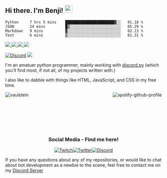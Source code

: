 ## Hi there. I'm Benji! <img src="https://media.giphy.com/media/hvRJCLFzcasrR4ia7z/giphy.gif" width="25px">

<!--START_SECTION:waka-->
```text
Python     7 hrs 5 mins    ██████████████████████▓░░   91.18 % 
JSON       24 mins         █▒░░░░░░░░░░░░░░░░░░░░░░░   05.29 % 
Markdown   9 mins          ▓░░░░░░░░░░░░░░░░░░░░░░░░   02.13 % 
Text       6 mins          ▒░░░░░░░░░░░░░░░░░░░░░░░░   01.31 % 
```
<!--END_SECTION:waka-->


<a href="https://www.linkedin.com/in/benjamin-campbell-wilson-115a67177/">
  <img src="https://img.icons8.com/material-outlined/30/689d6a/linkedin.png"/>
</a>
<a href="https://twitter.com/BritishBenji">
  <img src="https://img.icons8.com/material-outlined/30/689d6a/twitter.png"/>
</a>
<a href="https://Ko-fi.com/britishbenji">
<img src="https://img.icons8.com/material-outlined/30/689d6a/cafe.png"/>
</a>
<a href="https://www.twitch.tv/britishbenji">
    <img src="https://img.icons8.com/material-outlined/24/689d6a/twitch.png"/>
  </a>
  
[![Discord](https://img.shields.io/discord/853638415039463464.svg?label=&logo=discord&logoColor=ffffff&color=7389D8&labelColor=6A7EC2)](https://discord.gg/qBq2WSsgvv)
![](https://visitor-badge.glitch.me/badge?page_id=britishbenji)

I'm an amatuer python programmer, mainly working with [discord.py](https://github.com/Rapptz/discord.py) (which you'll find most, if not all, of my projects written with.)

I also like to dabble with things like HTML, JavaScript, and CSS in my free time.

<p><img align="left" src="https://github-readme-stats.vercel.app/api/top-langs?username=britishbenji&show_icons=true&locale=en&layout=compact&theme=radical" alt="vaulstein" />
<a href="https://github.com/kittinan/spotify-github-profile"><img align="right" src="https://spotify-github-profile.vercel.app/api/view?uid=250301ben&amp;cover_image=false&amp;theme=default" alt="spotify-github-profile"></a>
  </p>
  <br /><br /><br /><br /><br /><br /><br />
<div align=center>
  <h3> Social Media - Find me here! </h3>
<a href="https://twitch.tv/britishbenji"><img alt="Twitch" src="https://img.shields.io/badge/BritishBenji-%239146FF.svg?style=for-the-badge&logo=Twitch&logoColor=white"/></a><a href="https://twitter.com/britishbenji"><img alt="Twitter" src="https://img.shields.io/badge/BritishBenji-%231DA1F2.svg?style=for-the-badge&logo=Twitter&logoColor=white"/></a><a href="https://discord.gg/qBq2WSsgvv"><img alt="Discord" src="https://img.shields.io/badge/Discord Server-%237289DA.svg?style=for-the-badge&logo=discord&logoColor=white"/></a><a href="https://Ko-fi.com/britishbenji"></a>
  </div>


 
If you have any questions about any of my repositories, or would like to chat about bot development as a newbie to the scene, 
feel free to contact me on my [Discord Server](https://discord.gg/qBq2WSsgvv)


<!--
**BritishBenji/BritishBenji** is a ✨ _special_ ✨ repository because its `README.md` (this file) appears on your GitHub profile.

Here are some ideas to get you started:

- 🔭 I’m currently working on ...
- 🌱 I’m currently learning ...
- 👯 I’m looking to collaborate on ...
- 🤔 I’m looking for help with ...
- 💬 Ask me about ...
- 📫 How to reach me: ...
- 😄 Pronouns: ...
- ⚡ Fun fact: ...
-->
